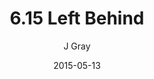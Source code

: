 ---
title: '6.15 Left Behind'
alt: 'Mysteries of the Arcana'
date: '2015-05-13'
author: 'J Gray'
artist: 'Keira'
chapter: '6 Void in the Road'
filler: false
---